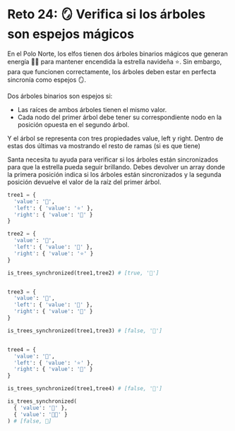# Reto 24: 🪞 Verifica si los árboles son espejos mágicos

En el Polo Norte, los elfos tienen dos árboles binarios mágicos que generan energía 🌲🌲 para mantener encendida la estrella navideña ⭐️. Sin embargo, para que funcionen correctamente, los árboles deben estar en perfecta sincronía como espejos 🪞.

Dos árboles binarios son espejos si:
- Las raíces de ambos árboles tienen el mismo valor.
- Cada nodo del primer árbol debe tener su correspondiente nodo en la posición opuesta en el segundo árbol.

Y el árbol se representa con tres propiedades value, left y right. Dentro de estas dos últimas va mostrando el resto de ramas (si es que tiene)

Santa necesita tu ayuda para verificar si los árboles están sincronizados para que la estrella pueda seguir brillando. Debes devolver un array donde la primera posición indica si los árboles están sincronizados y la segunda posición devuelve el valor de la raíz del primer árbol.

```python
tree1 = {
  'value': '🎄',
  'left': { 'value': '⭐' },
  'right': { 'value': '🎅' }
}

tree2 = {
  'value': '🎄',
  'left': { 'value': '🎅' },
  'right': { 'value': '⭐' }
}

is_trees_synchronized(tree1,tree2) # [true, '🎄']


tree3 = {
  'value': '🎄',
  'left': { 'value': '🎅' },
  'right': { 'value': '🎁' }
}

is_trees_synchronized(tree1,tree3) # [false, '🎄']


tree4 = {
  'value': '🎄',
  'left': { 'value': '⭐' },
  'right': { 'value': '🎅' }
}

is_trees_synchronized(tree1,tree4) # [false, '🎄']

is_trees_synchronized(
  { 'value': '🎅' },
  { 'value': '🧑‍🎄' }
) # [false, 🎅]
```